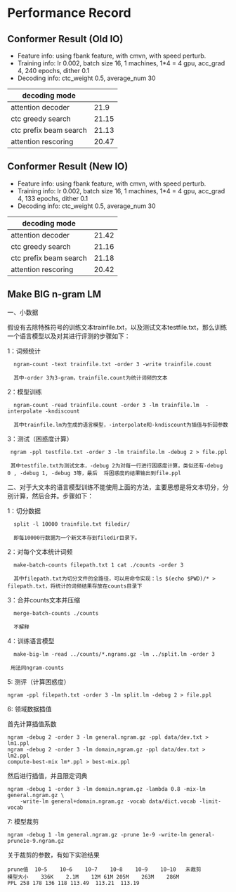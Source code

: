 # Performance Record

## Conformer Result (Old IO)

* Feature info: using fbank feature, with cmvn, with speed perturb.
* Training info: lr 0.002, batch size 16, 1 machines, 1*4 = 4 gpu, acc_grad 4, 240 epochs, dither 0.1
* Decoding info: ctc_weight 0.5, average_num 30

| decoding mode            |       |
|--------------------------|-------|
| attention decoder        | 21.9  |
| ctc greedy search        | 21.15 |
| ctc prefix beam search   | 21.13 |
| attention rescoring      | 20.47 |

## Conformer Result (New IO)

* Feature info: using fbank feature, with cmvn, with speed perturb.
* Training info: lr 0.002, batch size 16, 1 machines, 1*4 = 4 gpu, acc_grad 4, 133 epochs, dither 0.1
* Decoding info: ctc_weight 0.5, average_num 30

| decoding mode            |       |
|--------------------------|-------|
| attention decoder        | 21.42 |
| ctc greedy search        | 21.16 |
| ctc prefix beam search   | 21.18 |
| attention rescoring      | 20.42 |

## Make BIG n-gram LM
一、小数据

假设有去除特殊符号的训练文本trainfile.txt，以及测试文本testfile.txt，那么训练一个语言模型以及对其进行评测的步骤如下：

1：词频统计

      ngram-count -text trainfile.txt -order 3 -write trainfile.count

      其中-order 3为3-gram，trainfile.count为统计词频的文本

2：模型训练

      ngram-count -read trainfile.count -order 3 -lm trainfile.lm  -interpolate -kndiscount

      其中trainfile.lm为生成的语言模型，-interpolate和-kndiscount为插值与折回参数

3：测试（困惑度计算）

     ngram -ppl testfile.txt -order 3 -lm trainfile.lm -debug 2 > file.ppl

     其中testfile.txt为测试文本，-debug 2为对每一行进行困惑度计算，类似还有-debug 0 , -debug 1, -debug 3等，最后  将困惑度的结果输出到file.ppl

二、对于大文本的语言模型训练不能使用上面的方法，主要思想是将文本切分，分别计算，然后合并。步骤如下：

1：切分数据

      split -l 10000 trainfile.txt filedir/

      即每10000行数据为一个新文本存到filedir目录下。

2：对每个文本统计词频

      make-batch-counts filepath.txt 1 cat ./counts -order 3

      其中filepath.txt为切分文件的全路径，可以用命令实现：ls $(echo $PWD)/* > filepath.txt，将统计的词频结果存放在counts目录下

3：合并counts文本并压缩

      merge-batch-counts ./counts

      不解释

4：训练语言模型

      make-big-lm -read ../counts/*.ngrams.gz -lm ../split.lm -order 3

     用法同ngram-counts

5: 测评（计算困惑度）

    ngram -ppl filepath.txt -order 3 -lm split.lm -debug 2 > file.ppl

6: 领域数据插值
    
首先计算插值系数

    ngram -debug 2 -order 3 -lm general.ngram.gz -ppl data/dev.txt > lm1.ppl
    ngram -debug 2 -order 3 -lm domain,ngram.gz -ppl data/dev.txt > lm2.ppl
    compute-best-mix lm*.ppl > best-mix.ppl
    
然后进行插值，并且限定词典

    ngram -debug 1 -order 3 -lm domain.ngram.gz -lambda 0.8 -mix-lm general.ngram.gz \
        -write-lm general+domain.ngram.gz -vocab data/dict.vocab -limit-vocab

7: 模型裁剪

    ngram -debug 1 -lm general.ngram.gz -prune 1e-9 -write-lm general-prune1e-9.ngram.gz

关于裁剪的参数，有如下实验结果

    prune值	10−5	10−6	10−7	10−8	10−9	10−10	未裁剪
    模型大小	336K	2.1M	12M	61M	205M	263M	286M
    PPL	258	178	136	118	113.49	113.21	113.19

